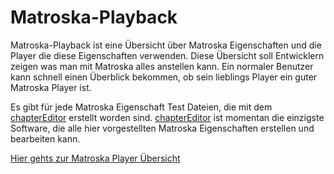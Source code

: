 # Matroska-Playback
Matroska-Playback ist eine Übersicht über Matroska Eigenschaften und die Player die diese Eigenschaften verwenden. Diese Übersicht soll Entwicklern zeigen was man mit Matroska alles anstellen kann. Ein normaler Benutzer kann schnell einen Überblick bekommen, ob sein lieblings Player ein guter Matroska Player ist.

Es gibt für jede Matroska Eigenschaft Test Dateien, die mit dem [chapterEditor](https://forum.doom9.org/showthread.php?t=169984) erstellt worden sind. [chapterEditor](https://forum.doom9.org/showthread.php?t=169984) ist momentan die einzigste Software, die alle hier vorgestellten Matroska Eigenschaften erstellen und bearbeiten kann.

[Hier gehts zur Matroska Player Übersicht](src/PlayerOverview_ger.md)